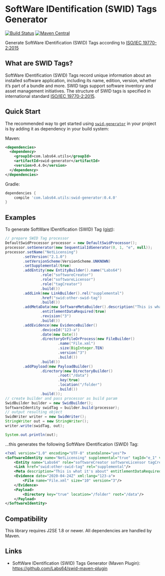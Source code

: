 # SoftWare IDentification (SWID) Tags Generator

[![Build Status](https://travis-ci.org/Labs64/swid-generator.svg)](https://travis-ci.org/Labs64/swid-generator)
[![Maven Central](https://maven-badges.herokuapp.com/maven-central/com.labs64.utils/swid-generator/badge.svg?style=flat)](https://maven-badges.herokuapp.com/maven-central/com.labs64.utils/swid-generator)

Generate SoftWare IDentification (SWID) Tags according to [ISO/IEC 19770-2:2015](http://www.iso.org/iso/home/store/catalogue_tc/catalogue_detail.htm?csnumber=65666)

## What are SWID Tags?

SoftWare IDentification (SWID) Tags record unique information about an installed software application, including its name, edition, version, whether it’s part of a bundle and more. SWID tags support software inventory and asset management initiatives. The structure of SWID tags is specified in international standard [ISO/IEC 19770-2:2015](http://www.iso.org/iso/home/store/catalogue_tc/catalogue_detail.htm?csnumber=65666).

## Quick Start

The recommended way to get started using [`swid-generator`](https://maven-badges.herokuapp.com/maven-central/com.labs64.utils/swid-generator) in your project is by adding it as dependency in your build system:

Maven:
```xml
<dependencies>
  <dependency>
    <groupId>com.labs64.utils</groupId>
    <artifactId>swid-generator</artifactId>
    <version>0.4.0</version>
  </dependency>
</dependencies>
```
Gradle:
```gradle
dependencies {
    compile 'com.labs64.utils:swid-generator:0.4.0'
}
```


## Examples

To generate SoftWare IDentification (SWID) Tag ([gist](https://gist.github.com/henryean/df736f2e044c6222c3784edd02c1b91d)):
```java
// prepare SWID Tag processor
DefaultSwidProcessor processor = new DefaultSwidProcessor();
processor.setGenerator(new SequentialIdGenerator(0, 1, "e", null));
processor.setName("NetLicensing")
        .setVersion("2.1.0")
        .setVersionScheme(VersionScheme.UNKNOWN)
        .setSupplemental(true)
        .addEntity(new EntityBuilder().name("Labs64")
                .role("softwareCreator")
                .role("softwareLicensor")
                .role("tagCreator")
                .build())
        .addLink(new LinkBuilder().rel("supplemental")
                .href("swid:other-swid-tag")
                .build())
        .addMetaData(new SoftwareMetaBuilder().description("This is what it's about")
                .entitlementDataRequired(true)
                .revision("3")
                .build())
        .addEvidence(new EvidenceBuilder()
                .deviceId("123-a")
                .date(new Date())
                .directoryOrFileOrProcess(new FileBuilder()
                        .name("File.xml")
                        .size(BigInteger.TEN)
                        .version("3")
                        .build())
                .build())
        .addPayload(new PayloadBuilder()
                .directory(new DirectoryBuilder()
                        .root("/data")
                        .key(true)
                        .location("/folder")
                        .build())
                .build());
// create builder and pass processor as build param
SwidBuilder builder = new SwidBuilder();
SoftwareIdentity swidTag = builder.build(processor);
// output resulting object
SwidWriter writer = new SwidWriter();
StringWriter out = new StringWriter();
writer.write(swidTag, out);

System.out.println(out);
```

...this generates the following SoftWare IDentification (SWID) Tag:
```xml
<?xml version="1.0" encoding="UTF-8" standalone="yes"?>
<SoftwareIdentity name="NetLicensing" supplemental="true" tagId="e_1" version="2.1.0" versionScheme="unknown" xmlns="http://standards.iso.org/iso/19770/-2/2014-DIS/schema.xsd" xmlns:ns2="http://www.w3.org/2000/09/xmldsig#">
    <Entity name="Labs64" role="softwareCreator softwareLicensor tagCreator"/>
    <Link href="swid:other-swid-tag" rel="supplemental"/>
    <Meta description="This is what it's about" entitlementDataRequired="true" revision="3"/>
    <Evidence date="2020-04-24Z" xml:lang="123-a">
        <File name="File.xml" size="10" version="3"/>
    </Evidence>
    <Payload>
        <Directory key="true" location="/folder" root="/data"/>
    </Payload>
</SoftwareIdentity>
```

## Compatibility

This library requires J2SE 1.8 or newer. All dependencies are handled by Maven.

## Links
- SoftWare IDentification (SWID) Tags Generator (Maven Plugin): https://github.com/Labs64/swid-maven-plugin
